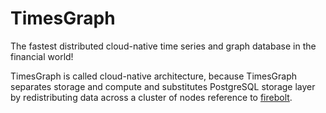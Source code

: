 # TimesGraph
The fastest distributed cloud-native time series and graph database in the financial world!

TimesGraph is called cloud-native architecture, because TimesGraph separates storage and compute and substitutes PostgreSQL storage layer by redistributing data across a cluster of nodes reference to [firebolt](https://www.firebolt.io/).


